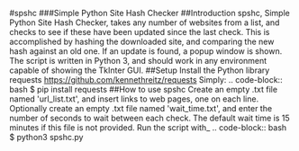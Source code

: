 ﻿#spshc
###Simple Python Site Hash Checker
##Introduction
spshc, Simple Python Site Hash Checker, takes any number of websites from a list, and checks to see if these have been updated since the last check. This is accomplished by hashing the downloaded site, and comparing the new hash against an old one. If an update is found, a popup window is shown.
The script is written in Python 3, and should work in any environment capable of showing the TkInter GUI.
##Setup
Install the Python library requests <https://github.com/kennethreitz/requests>
Simply:
.. code-block:: bash
    $ pip install requests
##How to use spshc
Create an empty .txt file named 'url_list.txt', and insert links to web pages, one on each line.
Optionally create an empty .txt file named 'wait_time.txt', and enter the number of seconds to wait between each check. The default wait time is 15 minutes if this file is not provided.
Run the script with_
.. code-block:: bash
    $ python3 spshc.py
